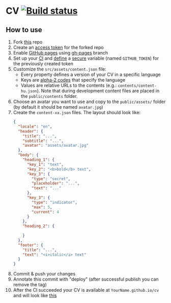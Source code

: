 # CV [![Build status](https://ci.appveyor.com/api/projects/status/f6ql44aafkfv3rh8/branch/master?svg=true)](https://ci.appveyor.com/project/Sholtee/cv/branch/master)

## How to use
1. Fork [this](https://github.com/sholtee/cv.git ) repo
2. Create an [access token](https://docs.github.com/en/github/authenticating-to-github/creating-a-personal-access-token ) for the forked repo
3. Enable [GitHub pages](https://guides.github.com/features/pages/ ) using [gh-pages](https://help.github.com/en/github/working-with-github-pages/configuring-a-publishing-source-for-your-github-pages-site ) branch
4. Set up your [CI](https://www.appveyor.com  ) and [define](https://www.appveyor.com/docs/how-to/secure-files/#decrypting-files-during-an-appveyor-build ) a [secure](https://ci.appveyor.com/tools/encrypt ) variable (named `GITHUB_TOKEN`) for the previously created token 
5. Customize the `src/assets/content.json` file:
    - Every property defines a version of your CV in a specific language
    - Keys are [alpha-2 codes](https://www.iso.org/obp/ui/#search ) that specify the language
    - Values are relative URLs to the contents (e.g.: `contents/content-hu.json`). Note that during development content files are placed in the `public/contents` folder.  
6. Choose an avatar you want to use and copy to the `public/assets/` folder (by default it should be named `avatar.jpg`)
7. Create the `content-xx.json` files. The layout should look like:
    ```json
    {
      "locale": "en",
      "header": {
        "title": "...",
        "subtitle": "...",
        "avatar": "assets/avatar.jpg"
      },
      "body": {
        "heading_1": {
          "key_1": "text",
          "key_2": "<b>bold</b> text",
          "key_3": {
            "type": "secret",
            "placeholder": "...",
            "text": "..."
          },
          "key_3": {
            "type": "indicator",
            "max": 5,
            "current": 4
          }
        },
        "heading_2": {
     
        }
      },
      "footer": {
        "title": "...",
        "text": "<i>italic</i> text"
      }
    }
    ```
8. Commit & push your changes
9. Annotate this commit with "deploy" (after successful publish you can remove the tag)
10. After the CI succeeded your CV is available at `YourName.github.io/cv` and will look like [this](https://sholtee.github.io/cv )
